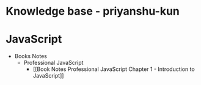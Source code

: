 # Knowledge base - priyanshu-kun

# JavaScript
- Books Notes
	- Professional JavaScript
		- [[Book Notes Professional JavaScript Chapter 1 - Introduction to JavaScript]]